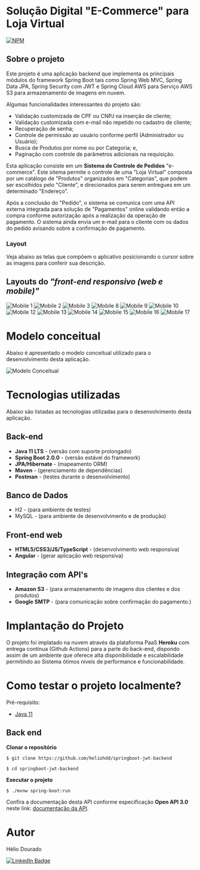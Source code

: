 # Solução Digital "E-Commerce" para Loja Virtual

[![NPM](https://img.shields.io/npm/l/react)](https://github.com/heliohdd/hdsdeliver-sds2/blob/main/LICENSE) 

## Sobre o projeto
Este projeto é uma aplicação backend que implementa os principais módulos do framework Spring Boot tais como Spring Web MVC, Spring Data JPA, Spring Security com JWT e Spring Cloud AWS para Serviço AWS S3 para armazenamento de imagens em nuvem.

Algumas funcionalidades interessantes do projeto são:

- Validação customizada de CPF ou CNPJ na inserção de cliente;
- Validação customizada com e-mail não repetido no cadastro de cliente;
- Recuperação de senha;
- Controle de permissão ao usuário conforme perfil (Administrador ou Usuário);
- Busca de Produtos por nome ou por Categoria; e,
- Paginação com controle de parâmetros adicionais na requisição.

Esta aplicação consiste em um <strong>Sistema de Controle de Pedidos</strong> "e-commerce". Este sitema permite o controle de uma "Loja Virtual" composta por um catálogo de "Produtos" organizados em "Categorias", que podem ser escolhidos pelo "Cliente", e direcionados para serem entregues em um determinado "Endereço".

Após a conclusão do "Pedido", o sistema se comunica com uma API externa integrada para solução de "Pagamentos" online validando então a compra conforme autorização após a realização da operação de pagamento. O sistema ainda envia um e-mail para o cliente com os dados do pedido avisando sobre a confirmação de pagamento.

### Layout
Veja abaixo as telas que compõem o aplicativo posicionando o cursor sobre as imagens para conferir sua descrição.

## Layouts do <strong><i>"front-end responsivo (web e mobile)"</i></strong>

![Mobile 1](https://github.com/heliohdd/assets/blob/main/raw/main/spring-ionic/mobile1.png "Tela inicial")
![Mobile 2](https://github.com/heliohdd/assets/blob/main/raw/main/spring-ionic/mobile2.png "Tela de Login")
![Mobile 3](https://github.com/heliohdd/assets/blob/main/raw/main/spring-ionic/mobile3.png "Tela de Categorias")
![Mobile 8](https://github.com/heliohdd/assets/blob/main/raw/main/spring-ionic/mobile8.png "Categoria Informática")
![Mobile 9](https://github.com/heliohdd/assets/blob/main/raw/main/spring-ionic/mobile9.png "Produto TV")
![Mobile 10](https://github.com/heliohdd/assets/blob/main/raw/main/spring-ionic/mobile10.png "Seleção do Produto")
![Mobile 12](https://github.com/heliohdd/assets/blob/main/raw/main/spring-ionic/mobile12.png "Produto Colcha")
![Mobile 13](https://github.com/heliohdd/assets/blob/main/raw/main/spring-ionic/mobile13.png "Finalizar Pedido")
![Mobile 14](https://github.com/heliohdd/assets/blob/main/raw/main/spring-ionic/mobile14.png "Selecionar Endereço")
![Mobile 15](https://github.com/heliohdd/assets/blob/main/raw/main/spring-ionic/mobile15.png "Forma de Pagamento")
![Mobile 16](https://github.com/heliohdd/assets/blob/main/raw/main/spring-ionic/mobile16.png "Conferir Pedido Tela 1")
![Mobile 17](https://github.com/heliohdd/assets/blob/main/raw/main/spring-ionic/mobile17.png "Conferir Pedido Tela 2")

<!-- 
![Mobile 4](https://github.com/heliohdd/assets/blob/main/raw/main/spring-ionic/mobile4.png "XXXXXXXXXXXXXXXXXX")
![Mobile 5](https://github.com/heliohdd/assets/blob/main/raw/main/spring-ionic/mobile5.png "XXXXXXXXXXXXXXXXXX")
![Mobile 6](https://github.com/heliohdd/assets/blob/main/raw/main/spring-ionic/mobile6.png "XXXXXXXXXXXXXXXXXX")
![Mobile 7](https://github.com/heliohdd/assets/blob/main/raw/main/spring-ionic/mobile7.png "XXXXXXXXXXXXXXXXXX")
![Mobile 11](https://github.com/heliohdd/assets/blob/main/raw/main/spring-ionic/mobile11.png "XXXXXXXXXXXXXXXXXX")
-->

# Modelo conceitual

Abaixo é apresentado o modelo conceitual utilizado para o desenvolvimento desta aplicação.

![Modelo Conceitual](https://github.com/heliohdd/assets/blob/main/raw/main/spring-ionic/modelo-conceitual-spring-ionic.png)

# Tecnologias utilizadas

Abaixo são listadas as tecnologias utilizadas para o desenvolvimento desta aplicação.
 
## Back-end
- <b>Java 11 LTS</b> - (versão com suporte prolongado)
- <b>Spring Boot 2.0.0</b> - (versão estável do framework)
- <b>JPA/Hibernate</b> - (mapeamento ORM)
- <b>Maven</b> - (gerenciamento de dependências)
- <b>Postman</b> - (testes durante o desenvolvimento)
## Banco de Dados
- H2 - (para ambiente de testes)
- MySQL - (para ambiente de desenvolvimento e de produção)
## Front-end web
- <b>HTML5/CSS3/JS/TypeScript</b> - (desenvolvimento web responsiva)
- <b>Angular</b> - (gerar aplicação web responsiva)
## Integração com API's
- <b>Amazon S3</b> - (para armazenamento de imagens dos clientes e dos produtos)
- <b>Google SMTP</b> - (para comunicação sobre confirmação do pagamento.)
# Implantação do Projeto
O projeto foi implatado na nuvem através da plataforma PaaS <strong>Heroku</strong> com entrega contínua (Github Actions) para a parte do back-end, dispondo assim de um ambiente que oferece alta disponibilidade e escalabilidade permitindo ao Sistema ótimos níveis de performance e funcionabilidade.
# Como testar o projeto localmente?
Pré-requisito:
- [Java 11](https://www.oracle.com/br/java/technologies/javase-jdk11-downloads.html)
## Back end

**Clonar o repositório**

```
$ git clone https://github.com/heliohdd/springboot-jwt-backend

$ cd springboot-jwt-backend
```

**Executar o projeto**

```
$ ./mvnw spring-boot:run
```
Confira a documentação desta API conforme especificação <b>Open API 3.0</b> neste link: 
 [documentação da API](http://localhost:8080/swagger-ui-custom.html).

# Autor
Hélio Dourado

[![LinkedIn Badge](https://img.shields.io/badge/-LinkedIn-blue?style=flat-square&logo=Linkedin&logoColor=white&link=https://www.linkedin.com/in/heliohdd/)](https://www.linkedin.com/in/heliohdd/)
